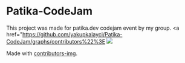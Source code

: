 # Patika-CodeJam
This project was made for patika.dev codejam event by my group.
<a href="https://github.com/yakupkalayci/Patika-CodeJam/graphs/contributors%22%3E
  <img src="https://contrib.rocks/image?repo=yakupkalayci/Patika-CodeJam" />
</a>

Made with [contributors-img](https://contrib.rocks/).
